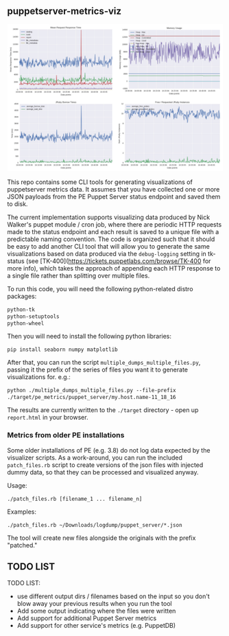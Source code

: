 ## puppetserver-metrics-viz

![screenshot](./metrics_viz.jpg)

This repo contains some CLI tools for generating visualizations of puppetserver
metrics data.  It assumes that you have collected one or more JSON payloads
from the PE Puppet Server status endpoint and saved them to disk.

The current implementation supports visualizing data produced by Nick Walker's
puppet module / cron job, where there are periodic HTTP requests made to the
status endpoint and each result is saved to a unique file with a predictable
naming convention.  The code is organized such that it should be easy to add
another CLI tool that will allow you to generate the same visualizations based
on data produced via the `debug-logging` setting in tk-status (see
[TK-400](https://tickets.puppetlabs.com/browse/TK-400 for more info), which
takes the approach of appending each HTTP response to a single file rather
than splitting over multiple files.

To run this code, you will need the following python-related distro packages:

```
python-tk
python-setuptools
python-wheel
```

Then you will need to install the following python libraries:

```
pip install seaborn numpy matplotlib
```

After that, you can run the script `multiple_dumps_multiple_files.py`, passing
it the prefix of the series of files you want it to generate visualizations
for.  e.g.:

```
python ./multiple_dumps_multiple_files.py --file-prefix ./target/pe_metrics/puppet_server/my.host.name-11_18_16
```

The results are currently written to the `./target` directory - open up
`report.html` in your browser.

### Metrics from older PE installations

Some older installations of PE (e.g. 3.8) do not log data expected by the visualizer scripts. As a work-around, you can run the included `patch_files.rb` script to create versions of the json files with injected dummy data, so that they can be processed and visualized anyway.

Usage:

    ./patch_files.rb [filename_1 ... filename_n]

Examples:

    ./patch_files.rb ~/Downloads/logdump/puppet_server/*.json

The tool will create new files alongside the originals with the prefix "patched."


## TODO LIST

TODO LIST:
* use different output dirs / filenames based on the input so you don't blow away
  your previous results when you run the tool
* Add some output indicating where the files were written
* Add support for additional Puppet Server metrics
* Add support for other service's metrics (e.g. PuppetDB)
